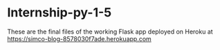 # Internship-py-1-5

These are the final files of the working Flask app deployed on Heroku at  
https://simco-blog-8578030f7ade.herokuapp.com
